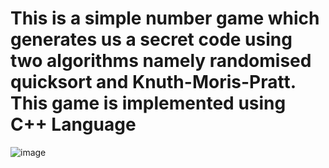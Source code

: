 # This is a simple number game which generates us a secret code using two algorithms namely randomised quicksort and Knuth-Moris-Pratt. This game is implemented using C++ Language
![image](https://user-images.githubusercontent.com/82196495/151106491-c438f107-7592-4825-9bef-ae6b6f65c357.png)
